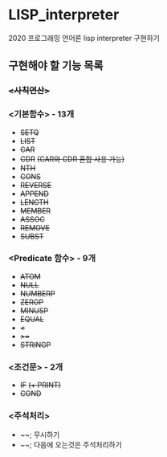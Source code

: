 # LISP_interpreter
2020 프로그래밍 언어론 lisp interpreter 구현하기

## 구현해야 할 기능 목록
### ~~<사칙연산>~~
### <기본함수> - 13개
- ~~SETQ~~  
- ~~LIST~~  
- ~~CAR~~
- ~~CDR~~
~~(CAR와 CDR 혼합 사용 가능)~~
- ~~NTH~~
- ~~CONS~~
- ~~REVERSE~~
- ~~APPEND~~
- ~~LENGTH~~
- ~~MEMBER~~
- ~~ASSOC~~
- ~~REMOVE~~
- ~~SUBST~~
### <Predicate 함수> - 9개
- ~~ATOM~~
- ~~NULL~~
- ~~NUMBERP~~
- ~~ZEROP~~
- ~~MINUSP~~
- ~~EQUAL~~
- ~~<~~
- ~~\>=~~
- ~~STRINGP~~
### <조건문> - 2개
- ~~IF~~
~~(+ PRINT)~~
- ~~COND~~

### <주석처리>
- ~~; 무시하기
- ~~; 다음에 오는것은 주석처리하기
